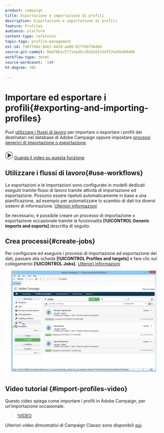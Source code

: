 ```yaml
---
product: campaign
title: Esportazione e importazione di profili
description: Esportazione e importazione di profili
feature: Profiles
audience: platform
content-type: reference
topic-tags: profile-management
exl-id: fd0f7b6e-84e1-442d-ae88-817fb6758d64
source-git-commit: 0ed70b3c57714ad6c3926181334f57ed3b409d98
workflow-type: tm+mt
source-wordcount: '140'
ht-degree: 30%

---
```


# Importare ed esportare i profili{#exporting-and-importing-profiles}



Puoi [utilizzare i flussi di lavoro](#use-workflows) per importare o esportare i profili dei destinatari nel database di Adobe Campaign oppure impostare [processi generici di importazione o esportazione](#create-jobs).

![](assets/do-not-localize/how-to-video.png) [Guarda il video su questa funzione](#import-profiles-video)

## Utilizzare i flussi di lavoro{#use-workflows}

Le esportazioni e le importazioni sono configurate in modelli dedicati eseguiti tramite flussi di lavoro tramite attività di importazione ed esportazione. Possono essere ripetuti automaticamente in base a una pianificazione, ad esempio per automatizzare lo scambio di dati tra diversi sistemi di informazione. [Ulteriori informazioni](../../platform/using/import-export-workflows.md#best-practices-when-importing-data)

Se necessario, è possibile creare un processo di importazione o esportazione occasionale tramite la funzionalità **[!UICONTROL Generic imports and exports]** descritta di seguito.

## Crea processi{#create-jobs}

Per configurare ed eseguire i processi di importazione ed esportazione dei dati, passare alla scheda **[!UICONTROL Profiles and targets]** e fare clic sul collegamento **[!UICONTROL Jobs]**. [Ulteriori informazioni](../../platform/using/about-generic-imports-exports.md)

![](assets/s_ncs_user_interface_import_link.png)


## Video tutorial {#import-profiles-video}

Questo video spiega come importare i profili in Adobe Campaign, per un’importazione occasionale.

>[!VIDEO](https://video.tv.adobe.com/v/25608?quality=12)

Ulteriori video dimostrativi di Campaign Classic sono disponibili [qui](https://experienceleague.adobe.com/docs/campaign-classic-learn/tutorials/overview.html?lang=it).
